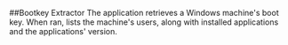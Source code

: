 ##Bootkey Extractor
The application retrieves a Windows machine's boot key. When ran, lists the machine's users, along with installed applications and the applications' version.